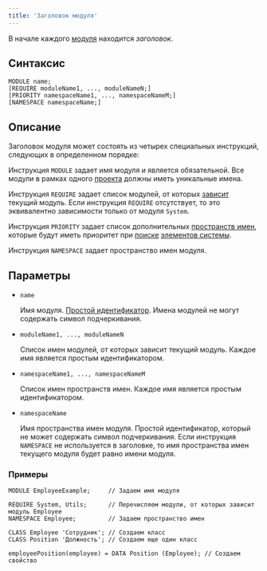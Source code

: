 ```yaml
---
title: 'Заголовок модуля'
---
```


В начале каждого [модуля](Modules.md) находится *заголовок*.

## Синтаксис

    MODULE name;
    [REQUIRE moduleName1, ..., moduleNameN;]
    [PRIORITY namespaceName1, ..., namespaceNameM;]
    [NAMESPACE namespaceName;]

## Описание

Заголовок модуля может состоять из четырех специальных инструкций, следующих в определенном порядке:

Инструкция `MODULE` задает имя модуля и является обязательной. Все модули в рамках одного [проекта](Projects.md) должны иметь уникальные имена.

Инструкция `REQUIRE` задает список модулей, от которых [зависит](Modules.md#depends) текущий модуль. Если инструкция `REQUIRE` отсутствует, то это эквивалентно зависимости только от модуля `System`.

Инструкция `PRIORITY` задает список дополнительных [пространств имен](Naming.md#namespace), которые будут иметь приоритет при [поиске](Search_.md) [элементов системы](Element_identification.md).

Инструкция `NAMESPACE` задает пространство имен модуля.  

## Параметры

- `name`

    Имя модуля. [Простой идентификатор](IDs.md#id-broken). Имена модулей не могут содержать символ подчеркивания.

- `moduleName1, ..., moduleNameN`

    Список имен модулей, от которых зависит текущий модуль. Каждое имя является простым идентификатором. 

- `namespaceName1, ..., namespaceNameM`

    Список имен пространств имен. Каждое имя является простым идентификатором. 

- `namespaceName`

    Имя пространства имен модуля. Простой идентификатор, который не может содержать символ подчеркивания. Если инструкция `NAMESPACE` не используется в заголовке, то имя пространства имен текущего модуля будет равно имени модуля. 

### Примеры

```lsf
MODULE EmployeeExample;	 	// Задаем имя модуля

REQUIRE System, Utils;	 	// Перечисляем модули, от которых зависит модуль Employee
NAMESPACE Employee;		 	// Задаем пространство имен

CLASS Employee 'Сотрудник';	// Создаем класс
CLASS Position 'Должность'; // Создаем еще один класс

employeePosition(employee) = DATA Position (Employee); // Создаем свойство
```
